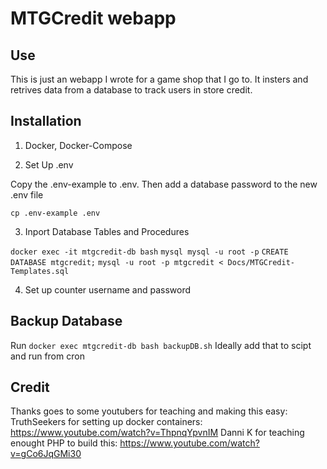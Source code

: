 # MTGCredit webapp

## Use 

This is just an webapp I wrote for a game shop that I go to. It insters and retrives data from a database to track users in store credit. 

## Installation

1. Docker, Docker-Compose

2. Set Up .env

Copy the .env-example to .env. Then add a database password to the new .env file 

`cp .env-example .env`

3. Inport Database Tables and Procedures

`docker exec -it mtgcredit-db bash`
`mysql mysql -u root -p`
`CREATE DATABASE mtgcredit;`
`mysql -u root -p mtgcredit < Docs/MTGCredit-Templates.sql `

4. Set up counter username and password


## Backup Database

Run `docker exec mtgcredit-db bash backupDB.sh`
Ideally add that to scipt and run from cron


## Credit

Thanks goes to some youtubers for teaching and making this easy:
TruthSeekers for setting up docker containers:
    https://www.youtube.com/watch?v=ThpnqYpvnIM
Danni K for teaching enought PHP to build this: 
    https://www.youtube.com/watch?v=gCo6JqGMi30

